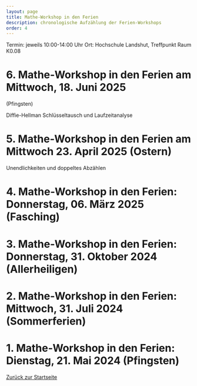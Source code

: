 ```yaml
---
layout: page
title: Mathe-Workshop in den Ferien
description: chronologische Aufzählung der Ferien-Workshops
order: 4
---
```


Termin: jeweils 10:00-14:00 Uhr
Ort: Hochschule Landshut, Treffpunkt Raum K0.08

# 6. Mathe-Workshop in den Ferien am Mittwoch, 18. Juni 2025
(Pfingsten)

Diffie-Hellman Schlüsseltausch und Laufzeitanalyse

# 5. Mathe-Workshop in den Ferien am Mittwoch 23. April 2025 (Ostern)

Unendlichkeiten und doppeltes Abzählen

# 4. Mathe-Workshop in den Ferien: Donnerstag, 06. März 2025 (Fasching)

# 3. Mathe-Workshop in den Ferien: Donnerstag, 31. Oktober 2024 (Allerheiligen)

# 2. Mathe-Workshop in den Ferien: Mittwoch, 31. Juli 2024 (Sommerferien)

# 1. Mathe-Workshop in den Ferien: Dienstag, 21. Mai 2024 (Pfingsten)

[Zurück zur Startseite](/)

